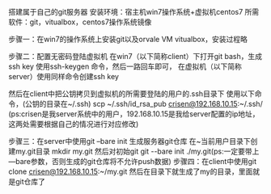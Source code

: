 搭建属于自己的git服务器
安装环境：宿主机win7操作系统+虚拟机centos7
所需软件：git，vitualbox，centos7操作系统镜像

步骤一：在win7的操作系统上安装git以及orvale VM vitualbox，安装过程略
 
步骤二：配置无密码登陆虚拟机
	在win7（以下简称client）下打开git bash，生成ssh key
使用ssh-keygen 命令，然后一路回车即可，
	在虚拟机（以下简称server）使用同样命令创建ssh key

然后在client中把公钥拷贝到虚拟机的所需要登陆的用户的.ssh目录下
使用以下命令，(公钥的目录在~/.ssh)
scp ~/.ssh/id_rsa_pub  crisen@192.168.10.15:~/.ssh/ (ps:crisen是我server系统中的用户，192.168.10.15是我给server配置的ip地址，这两处需要根据自己的情况进行对应修改)

步骤三：在server中使用git –bare init 生成服务器git仓库
在~当前用户目录下创建my.git目录
mkdir my.git
然后对初始git
git --bare init ./my.git(ps:一定要带上—bare参数，否则生成的git仓库将不允许push数据)
步骤四：在client中使用git clone crisen@192.168.10.15:~/my.git
然后在目录下就生成了my的目录，里面就是git仓库了
